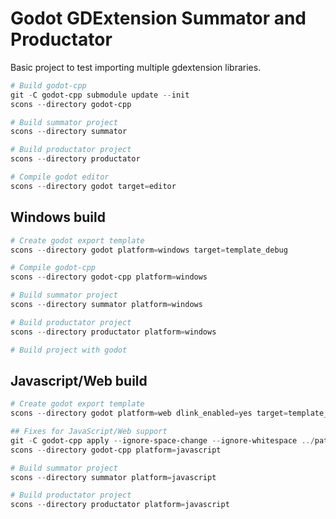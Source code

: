 # Godot GDExtension Summator and Productator

Basic project to test importing multiple gdextension libraries.

```PowerShell
# Build godot-cpp
git -C godot-cpp submodule update --init
scons --directory godot-cpp

# Build summator project
scons --directory summator

# Build productator project
scons --directory productator

# Compile godot editor
scons --directory godot target=editor
```

## Windows build

```PowerShell
# Create godot export template
scons --directory godot platform=windows target=template_debug

# Compile godot-cpp
scons --directory godot-cpp platform=windows

# Build summator project
scons --directory summator platform=windows

# Build productator project
scons --directory productator platform=windows

# Build project with godot
```

## Javascript/Web build

```PowerShell
# Create godot export template
scons --directory godot platform=web dlink_enabled=yes target=template_debug

## Fixes for JavaScript/Web support
git -C godot-cpp apply --ignore-space-change --ignore-whitespace ../patches/fixed_javascript_build.patch
scons --directory godot-cpp platform=javascript

# Build summator project
scons --directory summator platform=javascript

# Build productator project
scons --directory productator platform=javascript
```
